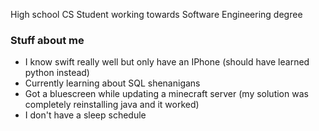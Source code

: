 High school CS Student working towards Software Engineering degree

### Stuff about me
- I know swift really well but only have an IPhone (should have learned python instead)
- Currently learning about SQL shenanigans
- Got a bluescreen while updating a minecraft server (my solution was completely reinstalling java and it worked)
- I don't have a sleep schedule
